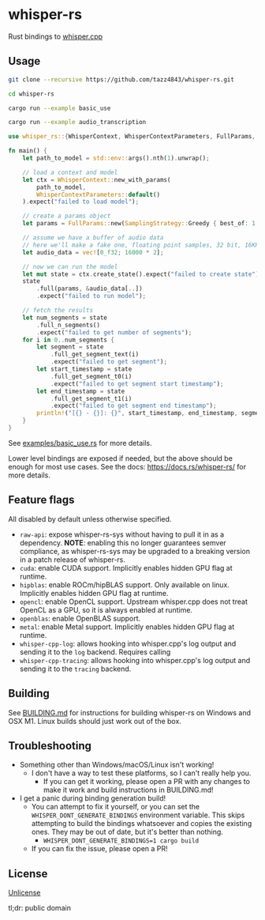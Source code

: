 # whisper-rs

Rust bindings to [whisper.cpp](https://github.com/ggerganov/whisper.cpp/)

## Usage

```bash
git clone --recursive https://github.com/tazz4843/whisper-rs.git

cd whisper-rs

cargo run --example basic_use

cargo run --example audio_transcription
```

```rust
use whisper_rs::{WhisperContext, WhisperContextParameters, FullParams, SamplingStrategy};

fn main() {
	let path_to_model = std::env::args().nth(1).unwrap();

	// load a context and model
	let ctx = WhisperContext::new_with_params(
		path_to_model,
		WhisperContextParameters::default()
	).expect("failed to load model");

	// create a params object
	let params = FullParams::new(SamplingStrategy::Greedy { best_of: 1 });

	// assume we have a buffer of audio data
	// here we'll make a fake one, floating point samples, 32 bit, 16KHz, mono
	let audio_data = vec![0_f32; 16000 * 2];

	// now we can run the model
	let mut state = ctx.create_state().expect("failed to create state");
	state
		.full(params, &audio_data[..])
		.expect("failed to run model");

	// fetch the results
	let num_segments = state
		.full_n_segments()
		.expect("failed to get number of segments");
	for i in 0..num_segments {
		let segment = state
			.full_get_segment_text(i)
			.expect("failed to get segment");
		let start_timestamp = state
			.full_get_segment_t0(i)
			.expect("failed to get segment start timestamp");
		let end_timestamp = state
			.full_get_segment_t1(i)
			.expect("failed to get segment end timestamp");
		println!("[{} - {}]: {}", start_timestamp, end_timestamp, segment);
	}
}
```

See [examples/basic_use.rs](examples/basic_use.rs) for more details.

Lower level bindings are exposed if needed, but the above should be enough for most use cases.
See the docs: https://docs.rs/whisper-rs/ for more details.

## Feature flags

All disabled by default unless otherwise specified.

* `raw-api`: expose whisper-rs-sys without having to pull it in as a dependency.
  **NOTE**: enabling this no longer guarantees semver compliance,
  as whisper-rs-sys may be upgraded to a breaking version in a patch release of whisper-rs.
* `cuda`: enable CUDA support. Implicitly enables hidden GPU flag at runtime.
* `hipblas`: enable ROCm/hipBLAS support. Only available on linux. Implicitly enables hidden GPU flag at runtime.
* `opencl`: enable OpenCL support. Upstream whisper.cpp does not treat OpenCL as a GPU, so it is always enabled at
  runtime.
* `openblas`: enable OpenBLAS support.
* `metal`: enable Metal support. Implicitly enables hidden GPU flag at runtime.
* `whisper-cpp-log`: allows hooking into whisper.cpp's log output and sending it to the `log` backend. Requires calling
* `whisper-cpp-tracing`: allows hooking into whisper.cpp's log output and sending it to the `tracing` backend.

## Building

See [BUILDING.md](BUILDING.md) for instructions for building whisper-rs on Windows and OSX M1. Linux builds should just
work out of the box.

## Troubleshooting

* Something other than Windows/macOS/Linux isn't working!
    * I don't have a way to test these platforms, so I can't really help you.
        * If you can get it working, please open a PR with any changes to make it work and build instructions in
          BUILDING.md!
* I get a panic during binding generation build!
    * You can attempt to fix it yourself, or you can set the `WHISPER_DONT_GENERATE_BINDINGS` environment variable.
      This skips attempting to build the bindings whatsoever and copies the existing ones. They may be out of date,
      but it's better than nothing.
        * `WHISPER_DONT_GENERATE_BINDINGS=1 cargo build`
    * If you can fix the issue, please open a PR!

## License

[Unlicense](LICENSE)

tl;dr: public domain
